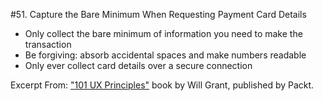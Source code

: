 #51. Capture the Bare Minimum When Requesting Payment Card Details
-  Only collect the bare minimum of information you need to make the transaction
-  Be forgiving: absorb accidental spaces and make numbers readable
-  Only ever collect card details over a secure connection

Excerpt From: ["101 UX Principles"](https://www.packtpub.com/web-development/101-ux-principles) book by Will Grant, published by Packt.
